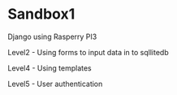 # Sandbox1
 Django using Rasperry PI3

Level2 - Using forms to input data in to sqllitedb  
 
Level4 - Using templates  

Level5 - User authentication
    

